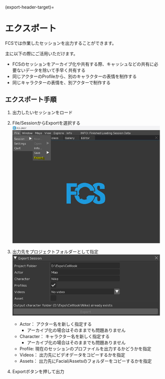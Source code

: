 (export-header-target)=
# エクスポート

FCSでは作業したセッションを出力することができます。

主に以下の際にご活用いただけます。

- FCSのセッションをアーカイブ化や共有する際、キャッシュなどの共有に必要ないデータを除いて手早く共有する
- 同じアクターのProfileから、別のキャラクターの表情を制作する
- 同じキャラクターの表情を、別アクターで制作する


## エクスポート手順

1. 出力したいセッションをロード
  
2. File/SessionからExportを選択する
![](images/menu_bar.jpg)

3. 出力先をプロジェクトフォルダーとして指定
![](images/export_window.jpg)

   -  Actor： アクター名を新しく指定する
       - アーカイブ化の場合はそのままでも問題ありません
   -  Character： キャラクター名を新しく指定する
       - アーカイブ化の場合はそのままでも問題ありません
   -  Profile: 現在のセッションのプロファイルを出力するかどうかを指定
   -  Videos： 出力先にビデオデータをコピーするかを指定
   -  Assets： 出力先にFacial/Assetsのフォルダーをコピーするかを指定
   
3. Exportボタンを押して出力
